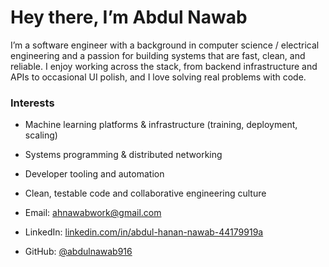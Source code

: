 # Hey there, I’m Abdul Nawab

I’m a software engineer with a background in computer science / electrical engineering and a passion for building systems that are fast, clean, and reliable. I enjoy working across the stack, from backend infrastructure and APIs to occasional UI polish, and I love solving real problems with code.

### Interests

- Machine learning platforms & infrastructure (training, deployment, scaling)
- Systems programming & distributed networking
- Developer tooling and automation
- Clean, testable code and collaborative engineering culture

- Email: [ahnawabwork@gmail.com](mailto:ahnawabwork@gmail.com)  
- LinkedIn: [linkedin.com/in/abdul-hanan-nawab-44179919a](https://linkedin.com/in/abdul-hanan-nawab-44179919a)  
- GitHub: [@abdulnawab916](https://github.com/abdulnawab916) 
